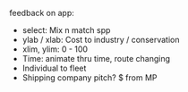 
feedback on app:
- select: Mix n match spp
- ylab / xlab: Cost to industry / conservation
- xlim, ylim: 0 - 100
- Time: animate thru time, route changing
- Individual to fleet
- Shipping company pitch? $ from MP
